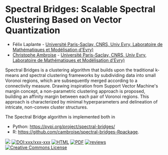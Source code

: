 # Spectral Bridges: Scalable Spectral Clustering Based on Vector Quantization

- Félix Laplante - [Université Paris-Saclay, CNRS, Univ Evry, Laboratoire de Mathématiques et Modélisation d'Evry)](http://www.math-evry.cnrs.fr/)
- [Christophe Ambroise](https://cambroise.github.io/) - [Université Paris-Saclay, CNRS, Univ Evry, Laboratoire de Mathématiques et Modélisation d'Evry)](http://www.math-evry.cnrs.fr/)

Spectral Bridges is a clustering algorithm that  builds upon the traditional k-means and spectral clustering frameworks by subdividing data into small Voronoi regions, which are subsequently merged according to a connectivity measure. Drawing inspiration from Support Vector Machine's margin concept, a non-parametric clustering approach is proposed, building an affinity margin between each pair of Voronoi regions. This approach is characterized by minimal hyperparameters and delineation of intricate, non-convex cluster structures. 

The Spectral Bridge algorithm is implemented both in 

- Python: <https://pypi.org/project/spectral-bridges/>
- R: <https://github.com/cambroise/spectral-bridges-Rpackage>.

[![](https://img.shields.io/github/last-commit/computorg/published-202412-ambroise-spectral.svg)](https://github.com/computorg/published-202412-ambroise-spectral/commits/main)
[![DOI:xxx/xxx-xxx](https://img.shields.io/badge/DOI-10.57750/1gr8-bk61.svg)](https://doi.org/DOI-10.57750/1gr8-bk61)
[![HTML](https://img.shields.io/badge/article-HTML-034E79)](https://computo.sfds.asso.fr/published-202412-ambroise-spectral/)
[![PDF](https://img.shields.io/badge/article-PDF-034E79)](https://computo.sfds.asso.fr/published-202412-ambroise-spectral/published-202412-ambroise-spectral.pdf)
[![reviews](https://img.shields.io/badge/review-report%201-blue)](https://github.com/computorg/published-202412-ambroise-spectral/issues/2)
[![Creative Commons License](https://i.creativecommons.org/l/by/4.0/80x15.png)](http://creativecommons.org/licenses/by/4.0/)
